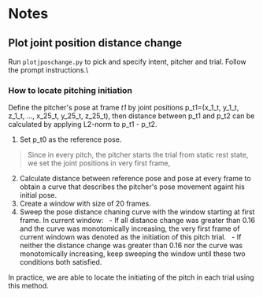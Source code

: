 # Notes

## Plot joint position distance change
Run `plotjposchange.py` to pick and specify intent, pitcher and trial. Follow the prompt instructions.\
### How to locate pitching initiation
Define the pitcher's pose at frame *t1* by joint positions p_t1=(x_1_t, y_1_t, z_1_t, ..., x_25_t, y_25_t, z_25_t), then distance between p_t1 and p_t2 can be calculated by applying L2-norm to p_t1 - p_t2. 
1. Set p_t0 as the reference pose. 
  > Since in every pitch, the pitcher starts the trial from static rest state, we set the joint positions in very first frame,
2. Calculate distance between reference pose and pose at every frame to obtain a curve that describes the pitcher's pose movement againt his initial pose.
3. Create a window with size of 20 frames.
4. Sweep the pose distance chaning curve with the window starting at first frame. In current window: 
&nbsp;&nbsp;- If all distance change was greater than 0.16 and the curve was monotomically increasing, the very first frame of current windown was denoted as the initiation of this pitch trial.
&nbsp;&nbsp;- If neither the distance change was  greater than 0.16 nor the curve was monotomically increasing, keep sweeping the window until these two conditions both satisfied.

In practice, we are able to locate the initiating of the pitch in each trial using this method.

